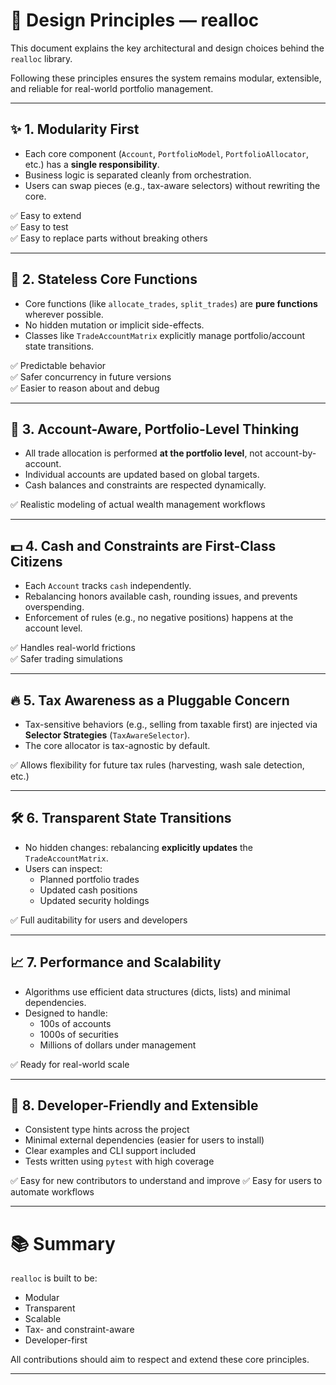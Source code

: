 # 🧠 Design Principles — realloc

This document explains the key architectural and design choices behind the `realloc` library.

Following these principles ensures the system remains modular, extensible, and reliable for real-world portfolio management.

---

## ✨ 1. Modularity First

- Each core component (`Account`, `PortfolioModel`, `PortfolioAllocator`, etc.) has a **single responsibility**.
- Business logic is separated cleanly from orchestration.
- Users can swap pieces (e.g., tax-aware selectors) without rewriting the core.

✅ Easy to extend  
✅ Easy to test  
✅ Easy to replace parts without breaking others

---

## 🔁 2. Stateless Core Functions

- Core functions (like `allocate_trades`, `split_trades`) are **pure functions** wherever possible.
- No hidden mutation or implicit side-effects.
- Classes like `TradeAccountMatrix` explicitly manage portfolio/account state transitions.

✅ Predictable behavior  
✅ Safer concurrency in future versions  
✅ Easier to reason about and debug

---

## 🧩 3. Account-Aware, Portfolio-Level Thinking

- All trade allocation is performed **at the portfolio level**, not account-by-account.
- Individual accounts are updated based on global targets.
- Cash balances and constraints are respected dynamically.

✅ Realistic modeling of actual wealth management workflows

---

## 💵 4. Cash and Constraints are First-Class Citizens

- Each `Account` tracks `cash` independently.
- Rebalancing honors available cash, rounding issues, and prevents overspending.
- Enforcement of rules (e.g., no negative positions) happens at the account level.

✅ Handles real-world frictions  
✅ Safer trading simulations

---

## 🔥 5. Tax Awareness as a Pluggable Concern

- Tax-sensitive behaviors (e.g., selling from taxable first) are injected via **Selector Strategies** (`TaxAwareSelector`).
- The core allocator is tax-agnostic by default.

✅ Allows flexibility for future tax rules (harvesting, wash sale detection, etc.)

---

## 🛠 6. Transparent State Transitions

- No hidden changes: rebalancing **explicitly updates** the `TradeAccountMatrix`.
- Users can inspect:
  - Planned portfolio trades
  - Updated cash positions
  - Updated security holdings

✅ Full auditability for users and developers

---

## 📈 7. Performance and Scalability

- Algorithms use efficient data structures (dicts, lists) and minimal dependencies.
- Designed to handle:
  - 100s of accounts
  - 1000s of securities
  - Millions of dollars under management

✅ Ready for real-world scale

---

## 🚀 8. Developer-Friendly and Extensible

- Consistent type hints across the project
- Minimal external dependencies (easier for users to install)
- Clear examples and CLI support included
- Tests written using `pytest` with high coverage

✅ Easy for new contributors to understand and improve
✅ Easy for users to automate workflows

---

# 📚 Summary

`realloc` is built to be:

- Modular
- Transparent
- Scalable
- Tax- and constraint-aware
- Developer-first

All contributions should aim to respect and extend these core principles.

---
